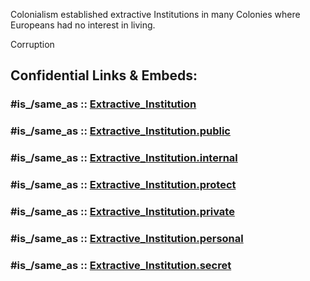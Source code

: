 
Colonialism established extractive Institutions in many Colonies 
where Europeans had no interest in living. 

Corruption  


## Confidential Links & Embeds: 

### #is_/same_as :: [Extractive_Institution](/_Standards/Economics/Institution/Extractive_Institution.md) 

### #is_/same_as :: [Extractive_Institution.public](/_public/Economics/Institution/Extractive_Institution.public.md) 

### #is_/same_as :: [Extractive_Institution.internal](/_internal/Economics/Institution/Extractive_Institution.internal.md) 

### #is_/same_as :: [Extractive_Institution.protect](/_protect/Economics/Institution/Extractive_Institution.protect.md) 

### #is_/same_as :: [Extractive_Institution.private](/_private/Economics/Institution/Extractive_Institution.private.md) 

### #is_/same_as :: [Extractive_Institution.personal](/_personal/Economics/Institution/Extractive_Institution.personal.md) 

### #is_/same_as :: [Extractive_Institution.secret](/_secret/Economics/Institution/Extractive_Institution.secret.md)

